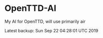 # OpenTTD-AI
My AI for OpenTTD, will use primarily air

Latest backup: Sun Sep 22 04:28:01 UTC 2019
